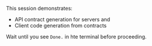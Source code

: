 This session demonstrates:
- API contract generation for servers and
- Client code generation from contracts

Wait until you see `Done.` in hte terminal before proceeding.

